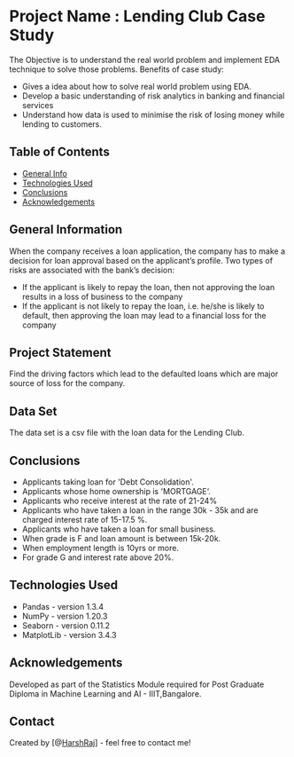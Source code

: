 # Project Name : Lending Club Case Study
The Objective is to understand the real world problem and implement EDA technique to solve those problems.
Benefits of case study:
* Gives a idea about how to solve real world problem using EDA.
* Develop a basic understanding of risk analytics in banking and financial services
* Understand how data is used to minimise the risk of losing money while lending to customers.

## Table of Contents
* [General Info](#general-information)
* [Technologies Used](#technologies-used)
* [Conclusions](#conclusions)
* [Acknowledgements](#acknowledgements)

<!-- You can include any other section that is pertinent to your problem -->

## General Information
When the company receives a loan application, the company has to make a decision for loan approval based on the applicant’s profile. Two types of risks are associated with the bank’s decision:
* If the applicant is likely to repay the loan, then not approving the loan results in a loss of business to the company
* If the applicant is not likely to repay the loan, i.e. he/she is likely to default, then approving the loan may lead to a financial loss for the company
 
## Project Statement
Find the driving factors which lead to the defaulted loans which are major source of loss for the company.

## Data Set
The data set is a csv file with the loan data for the Lending Club.
<!-- You don't have to answer all the questions - just the ones relevant to your project. -->

## Conclusions
* Applicants taking loan for 'Debt Consolidation'.
* Applicants whose home ownership is 'MORTGAGE‘.
* Applicants who receive interest at the rate of 21-24%
* Applicants who have taken a loan in the range 30k - 35k and are charged interest rate of 15-17.5 %.
* Applicants who have taken a loan for small business.
* When grade is F and loan amount is between 15k-20k.
* When employment length is 10yrs or more.
* For grade G and interest rate above 20%.

<!-- You don't have to answer all the questions - just the ones relevant to your project. -->


## Technologies Used
* Pandas - version 1.3.4
* NumPy - version 1.20.3
* Seaborn - version 0.11.2
* MatplotLib - version 3.4.3

<!-- As the libraries versions keep on changing, it is recommended to mention the version of library used in this project -->

## Acknowledgements
Developed as part of the Statistics Module required for Post Graduate Diploma in Machine Learning and AI - IIIT,Bangalore.

## Contact
Created by [@[HarshRaj](https://github.com/Hrp16)] - feel free to contact me!


<!-- Optional -->
<!-- ## License -->
<!-- This project is open source and available under the [... License](). -->

<!-- You don't have to include all sections - just the one's relevant to your project -->
